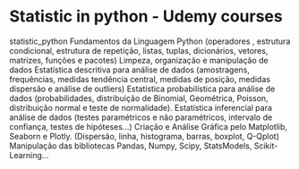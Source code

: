 # Statistic in python - Udemy courses
statistic_python
Fundamentos da Linguagem Python (operadores , estrutura condicional, estrutura de repetição, listas, tuplas, dicionários, vetores, matrizes, funções e pacotes)
Limpeza, organização e manipulação de dados
Estatística descritiva para análise de dados (amostragens, frequências, medidas tendência central, medidas de posição, medidas dispersão e análise de outliers)
Estatística probabilística para análise de dados (probabilidades, distribuição de Binomial, Geométrica, Poisson, distribuição normal e teste de normalidade).
Estatística inferencial para análise de dados (testes paramétricos e não paramétricos, intervalo de confiança, testes de hipóteses...)
Criação e Análise Gráfica pelo Matplotlib, Seaborn e Plotly. (Dispersão, linha, histograma, barras, boxplot, Q-Qplot)
Manipulação das bibliotecas Pandas, Numpy, Scipy, StatsModels, Scikit-Learning...
